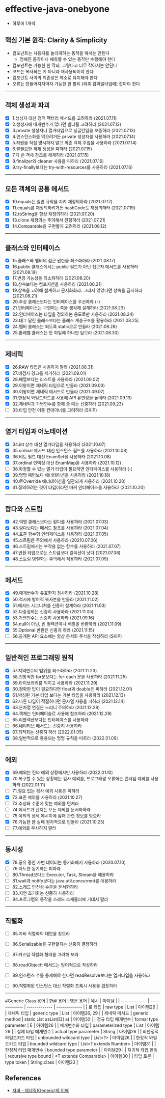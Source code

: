 # effective-java-onebyone
* 하루에 1개씩

## 핵심 기본 원칙: Clarity & Simplicity
* 컴포넌트는 사용자를 놀라게하는 동작을 해서는 안된다
  * 정해진 동작이나 예측할 수 있는 동작만 수행해야 한다
* 컴포넌트는 가능한 한 작되, 그렇다고 너무 작아서는 안된다
* 코드는 복사되는 게 아니라 재사용되어야 한다
* 컴포넌트 사이의 의존성은 최소로 유지해야 한다
* 오류는 만들어지자마자 가능한 한 빨리 (되록 컴파일타임에) 잡아야 한다

---
## 객체 생성과 파괴
- [x] 1.생성자 대신 정적 팩터리 메서드를 고려하라 (2021.07.11)
- [x] 2.생성자에 매개변수가 많다면 빌더를 고려하라 (2021.07.12)
- [x] 3.private 생성자나 열거타입으로 싱글턴임을 보증하라 (2021.07.13)
- [x] 4.인스턴스화를 막으려거든 private 생성자를 사용하라 (2021.07.14)
- [x] 5.자원을 직접 명시하지 말고 의존 객체 주입을 사용하라 (2021.07.14)
- [x] 6.불필요한 객체 생성을 피하라 (2021.07.15)
- [x] 7.다 쓴 객체 참조를 해제하라 (2021.07.15)
- [x] 8.finalizer와 cleaner 사용을 피하라 (2021.07.16)
- [x] 9.try-finally보다는 try-with-resources를 사용하라 (2021.07.16) 

---
## 모든 객체의 공통 메서드
- [x] 10.equals는 일반 규약을 지켜 재정의하라 (2021.07.17)
- [x] 11.equals를 재정의하려거든 hashCode도 재정의하라 (2021.07.19)
- [x] 12.toString을 항상 재정의하라 (2021.07.20)
- [x] 13.clone 재정의는 주의해서 진행하라 (2021.07.21)
- [x] 14.Comparable을 구현할지 고려하라 (2021.08.12)

---
## 클래스와 인터페이스
- [x] 15.클래스와 멤버의 접근 권한을 최소화하라 (2021.08.17)
- [x] 16.public 클래스에서는 public 필드가 아닌 접근자 메서드를 사용하라 (2021.08.19)
- [x] 17.변경 가능성을 최소화하라 (2021.08.20)
- [x] 18.상속보다는 컴포지션을 사용하라 (2021.08.21)
- [x] 19.상속을 고려해 설계하고 문서화화라. 그러지 않았다면 상속을 금지하라 (2021.08.21)
- [x] 20.추상 클래스보다는 인터페이스를 우선하라 (-)
- [x] 21.인터페이스는 구현하는 쪽을 생각해 설계하라 (2021.08.23)
- [x] 22.인터페이스는 타입을 정의하는 용도로만 사용하라 (2021.08.24)
- [x] 23.태그 달린 클래스보다는 클래스 계층구조를 활용하라 (2021.08.25)
- [x] 24.멤버 클래스는 되도록 static으로 만들라 (2021.08.26)
- [x] 25.톱레벨 클래스는 한 파일에 하나만 담으라 (2021.08.30)

---
## 제네릭
- [x] 26.RAW 타입은 사용하지 말라 (2021.08.31)
- [x] 27.비검사 경고를 제거하라 (2021.09.01)
- [x] 28.배열보다는 리스트를 사용하라 (2021.09.02)
- [x] 29.이왕이면 제네릭 타입으로 만들라 (2021.09.03)
- [x] 30.이왕이면 제네릭 메서드로 만들라 (2021.09.07)
- [x] 31.한정적 와일드카드를 사용해 API 유연성을 높이라 (2021.09.13)
- [x] 32.제네릭과 가변인수를 함께 쓸 때는 신중하라 (2021.09.23)
- [ ] 33.타입 안전 이종 컨테이너를 고려하라 (SKIP)

---
## 열거 타입과 어노테이션
- [x] 34.int 상수 대신 열거타입을 사용하라 (2021.10.07)
- [x] 35.ordinal 메서드 대신 인스턴스 필드를 사용하라 (2021.10.08)
- [x] 36.비트 필드 대신 EnumSet을 사용하라 (2021.10.08)
- [x] 37.ordinal 인덱싱 대신 EnumMap을 사용하라 (2021.10.12)
- [ ] 38.확장할 수 있는 열거 타입이 필요하면 인터페이스를 사용하라 (-)
- [x] 39.명명 패턴보다 애너테이션을 사용하라 (2021.10.18)
- [x] 40.@Override 애너테이션을 일관되게 사용하라 (2021.10.20)
- [x] 41.정의하려는 것이 타입이라면 마커 인터페이스를 사용하라 (2021.10.20)

---
## 람다와 스트림
- [x] 42.익명 클래스보다는 람다를 사용하라 (2021.07.03)
- [x] 43.람다보다는 메서드 참조를 사용하라 (2021.07.04)
- [x] 44.표준 함수형 인터페이스를 사용하라 (2021.07.05)
- [x] 45.스트림은 주의해서 사용하라 (20210.07.06)
- [x] 46.스트림에서는 부작용 없는 함수를 사용하라 (2021.07.07)
- [x] 47.반환 타입으로는 스트림보다 컬렉션이 낫다 (2021.07.08)
- [x] 48.스트림 병렬화는 주의해서 적용하라 (2021.07.09)

---
## 메서드
- [x] 49.매개변수가 유효한지 검사하라 (2021.10.28)
- [x] 50.적시에 방어적 복사본을 만들라 (2021.11.02)
- [x] 51.메서드 시그니처를 신중히 설계하라 (2021.11.03)
- [x] 52.다중정의는 신중히 사용하라 (2021.11.05)
- [x] 53.가변인수는 신중히 사용하라 (2021.09.16)
- [x] 54.null이 아닌, 빈 컬렉션이나 배열을 반환하라 (2021.11.09)
- [x] 55.Optional 반환은 신중히 하라 (2021.11.15)
- [ ] 56.공개된 API 요소에는 항상 문서화 주석을 작성하라 (SKIP)

---
## 일반적인 프로그래밍 원칙
- [x] 57.지역변수의 범위를 최소화하라 (2021.11.23)
- [x] 58.전통적인 for문보다는 for-each 문을 사용하라 (2021.11.25)
- [x] 59.라이브러리를 익히고 사용하라 (2021.11.29)
- [x] 60.정확한 답이 필요하다면 float과 double은 피하라 (2021.12.01)
- [x] 61.박싱된 기본 타입 보다는 기본 타입을 사용하라 (2021.12.13)
- [x] 62.다른 타입이 적절하다면 문자열 사용을 피하라 (2021.12.14)
- [x] 63.문자열 연결은 느리니 주의하라 (2021.12.28)
- [x] 64.객체는 인터페이슬르 사용해 참조하라 (2021.12.29)
- [ ] 65.리플렉션보다는 인터페이스를 사용하라
- [ ] 66.네이티브 메서드는 신중히 사용하라
- [x] 67.최적화는 신중히 하라 (2022.01.05)
- [x] 68.일반적으로 통용되는 명명 규칙을 따르라 (2022.01.06)

---
## 에외
- [x] 69.예외는 진짜 에외 상황에서만 사용하라 (2022.01.10)
- [x] 70.복구할 수 있는 상황에는 검사 예외를, 프로그래밍 오류에는 런타임 예외를 사용하라 (2022.01.11)
- [ ] 71.필요 없는 검사 예외 사용은 피하라
- [x] 72.표준 예외를 사용하라 (2021.10.27)
- [ ] 73.추상화 수준에 맞는 예외를 던져라
- [ ] 74.메서드가 던지는 모든 예외를 문서화하라
- [ ] 75.예외의 상세 메시지에 싪패 관련 정보를 담으라
- [x] 76.가능한 한 실패 원자적으로 만들라 (2021.10.25)
- [ ] 77.예외를 무사하지 말라

---
## 동시성
- [x]  78.공유 중인 가변 데이터는 동기화해서 사용하라 (2020.07.10)
- [ ]  79.과도한 동기화는 피하라
- [ ]  80.Thread보다는 Executor, Task, Stream을 애용하라
- [ ]  81.wait과 notify보다는 java.util.concurrent를 애용하라
- [ ]  82.스레드 안전성 수준을 문서화하라
- [ ]  83.지연 초기화는 신중히 사용하라
- [ ]  84.프로그램의 동작을 스레드 스케줄러에 기대지 말라

---
## 직렬화
- [ ]  85.자바 직렬화의 대안을 찾으라
- [ ]  86.Serializable을 구현할지는 신중히 결정하라
- [ ]  87.커스텀 직렬화 형태를 고려해 보라
- [ ]  88.readObjecft 메서드는 방어적으로 작성하라
- [ ]  89.인스턴스 수를 통제해야 한다면 readResolve보다는 열거타입을 사용하라
- [ ]  90.직렬화된 인스턴스 대신 직렬화 프록시 사용을 검토하라


---

#Generic Class 용어
| 한글 용어 | 영문 용어 | 예시 | 아이템 |
| ------------- | ------------- | ------------- | ------------- |
| 로 타입 | raw type | List | 아이템26 |
| 제네릭 타입 | generic type | List<E> | 아이템26, 29 |
| 제네릭 메서드 | generic method | static <E> List<E> asList(E[] a) | 아이템30 |
| 정규 타입 매개변수 | formal type parameter | E | 아이템26 |
| 매개변수화 타입 | parameterized type | List<String> | 아이템26 |
| 실제 타입 매개변수 | actual type parameter | String | 아이템26 |
| 비한정적 와일드카드 타입 | unbounded wildcard type | List<?> | 아이템26 |
| 한정적 와일드카드 타입 | bounded wildcard type | List<? extends Number> | 아이템31 |
| 한정적 타입 매개변수 | bounded type parameter | <E extends Number> | 아이템29 |
| 재귀적 타입 한정 | recursive type bound | <T extends Comparable<T>> | 아이템30 |
| 타입 토큰 | type token | String.class | 아이템33 |


## References
- [자바 - 제네릭(Generic)의 이해](https://st-lab.tistory.com/153)